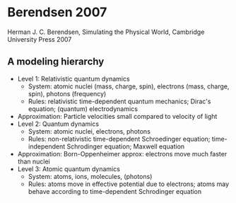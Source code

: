 # Berendsen 2007

Herman J. C. Berendsen, Simulating the Physical World, Cambridge University Press 2007

## A modeling hierarchy

* Level 1: Relativistic quantum dynamics
  * System: atomic nuclei (mass, charge, spin), electrons (mass, charge, spin), photons (frequency)
  * Rules: relativistic time-dependent quantum mechanics; Dirac's equation; (quantum) electrodynamics
* Approximation: Particle velocities small compared to velocity of light
* Level 2: Quantum dynamics
  * System: atomic nuclei, electrons, photons
  * Rules: non-relativistic time-dependent Schroedinger equation; time-independent Schrodinger equation; Maxwell equation 
* Approximation: Born-Oppenheimer approx: electrons move much faster than nuclei
* Level 3: Atomic quantum dynamics
  * System: atoms, ions, molecules, (photons)
  * Rules: atoms move in effective potential due to electrons; atoms may behave according to time-dependent Schrodinger equation
